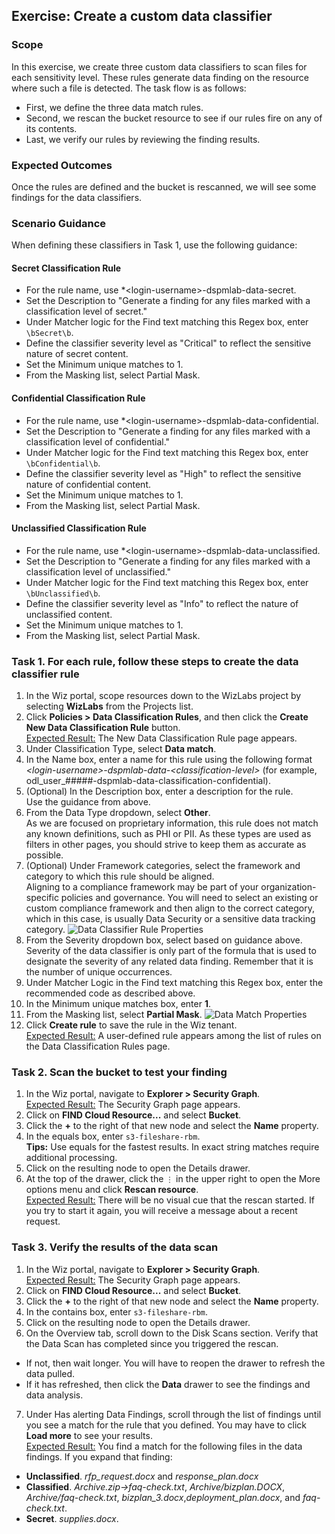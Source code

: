 ## Exercise: Create a custom data classifier

### Scope

In this exercise, we create three custom data classifiers to scan files for each sensitivity level. These rules generate data finding on the resource where such a file is detected. 
The task flow is as follows:
* First, we define the three data match rules. 
* Second, we rescan the bucket resource to see if our rules fire on any of its contents.
* Last, we verify our rules by reviewing the finding results. 

### Expected Outcomes

Once the rules are defined and the bucket is rescanned, we will see some findings for the data classifiers. 

### Scenario Guidance

When defining these classifiers in Task 1, use the following guidance:

#### Secret Classification Rule
* For the rule name, use *\<login-username\>-dspmlab-data-secret.
* Set the Description to "Generate a finding for any files marked with a classification level of secret."
* Under Matcher logic for the Find text matching this Regex box, enter <code>\bSecret\b</code>.
* Define the classifier severity level as "Critical" to reflect the sensitive nature of secret content.
* Set the Minimum unique matches to 1.
* From the Masking list, select Partial Mask.

#### Confidential Classification Rule
* For the rule name, use *\<login-username\>-dspmlab-data-confidential.
* Set the Description to "Generate a finding for any files marked with a classification level of confidential."
* Under Matcher logic for the Find text matching this Regex box, enter <code>\bConfidential\b</code>.
* Define the classifier severity level as "High" to reflect the sensitive nature of confidential content.
* Set the Minimum unique matches to 1.
* From the Masking list, select Partial Mask.

#### Unclassified Classification Rule
* For the rule name, use *\<login-username\>-dspmlab-data-unclassified.
* Set the Description to "Generate a finding for any files marked with a classification level of unclassified."
* Under Matcher logic for the Find text matching this Regex box, enter <code>\bUnclassified\b</code>.
* Define the classifier severity level as "Info" to reflect the nature of unclassified content.
* Set the Minimum unique matches to 1.
* From the Masking list, select Partial Mask.

### Task 1. For each rule, follow these steps to create the data classifier rule
1. In the Wiz portal, scope resources down to the WizLabs project by selecting **WizLabs** from the Projects list.
2. Click **Policies > Data Classification Rules**, and then click the **Create New Data Classification Rule** button.
<br/><ins>Expected Result:</ins> The New Data Classification Rule page appears. 
3. Under Classification Type, select **Data match**.
4. In the Name box, enter a name for this rule using the following format *\<login-username\>-dspmlab-data-\<classification-level\>* (for example, odl_user_#####-dspmlab-data-classification-confidential).
5. (Optional) In the Description box, enter a description for the rule.
<br/>Use the guidance from above.
6. From the Data Type dropdown, select **Other**. <br/>
As we are focused on proprietary information, this rule does not match any known definitions, such as PHI or PII. As these types are used as filters in other pages, you should strive to keep them as accurate as possible.
7. (Optional) Under Framework categories, select the framework and category to which this rule should be aligned.
<br/>Aligning to a compliance framework may be part of your organization-specific policies and governance. You will need to select an existing or custom compliance framework and then align to the correct category, which in this case, is usually Data Security or a sensitive data tracking category.
![Data Classifier Rule Properties](img/data-match-descrip-1.png)
8. From the Severity dropdown box, select based on guidance above.
<br/>Severity of the data classifier is only part of the formula that is used to designate the severity of any related data finding. Remember that it is the number of unique occurrences.
9. Under Matcher Logic in the Find text matching this Regex box, enter the recommended code as described above. 
10. In the Minimum unique matches box, enter **1**.
11. From the Masking list, select **Partial Mask**.
![Data Match Properties](img/data-match-matcher.png)
12. Click **Create rule** to save the rule in the Wiz tenant.
<br/><ins>Expected Result:</ins> A user-defined rule appears among the list of rules on the Data Classification Rules page. 

### Task 2. Scan the bucket to test your finding
1. In the Wiz portal, navigate to **Explorer > Security Graph**.
<br/><ins>Expected Result:</ins> The Security Graph page appears. 
2. Click on **FIND Cloud Resource...** and select **Bucket**.
3. Click the **+** to the right of that new node and select the **Name** property.
4. In the equals box, enter <code>s3-fileshare-rbm</code>.
<br/>**Tips:** Use equals for the fastest results. In exact string matches require additional processing. 
5. Click on the resulting node to open the Details drawer.
6. At the top of the drawer, click the <code>&#x22EE;</code> in the upper right to open the More options menu and click **Rescan resource**.
<br/><ins>Expected Result:</ins> There will be no visual cue that the rescan started. If you try to start it again, you will receive a message about a recent request.

### Task 3. Verify the results of the data scan
1. In the Wiz portal, navigate to **Explorer > Security Graph**.
<br/><ins>Expected Result:</ins> The Security Graph page appears. 
2. Click on **FIND Cloud Resource...** and select **Bucket**.
3. Click the **+** to the right of that new node and select the **Name** property.
4. In the contains box, enter <code>s3-fileshare-rbm</code>.
5. Click on the resulting node to open the Details drawer.
6. On the Overview tab, scroll down to the Disk Scans section. Verify that the Data Scan has completed since you triggered the rescan. 
- If not, then wait longer. You will have to reopen the drawer to refresh the data pulled. 
- If it has refreshed, then click the **Data** drawer to see the findings and data analysis.
7. Under Has alerting Data Findings, scroll through the list of findings until you see a match for the rule that you defined. You may have to click **Load more** to see your results. 
<br/><ins>Expected Result:</ins> You find a match for the following files in the data findings. If you expand that finding:
* **Unclassified**. *rfp_request.docx* and *response_plan.docx*
* **Classified**. *Archive.zip->faq-check.txt*, *Archive/bizplan.DOCX*, *Archive/faq-check.txt*,
*bizplan_3.docx*,*deployment_plan.docx*, and *faq-check.txt*.
* **Secret**. *supplies.docx*.

